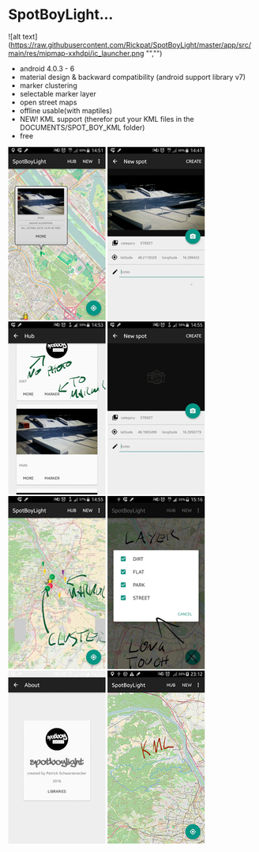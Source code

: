# SpotBoyLight...
![alt text](https://raw.githubusercontent.com/Rickpat/SpotBoyLight/master/app/src/main/res/mipmap-xxhdpi/ic_launcher.png "","")
- android 4.0.3 - 6
- material design & backward compatibility (android support library v7)
- marker clustering
- selectable marker layer
- open street maps
- offline usable(with maptiles)
- NEW! KML support (therefor put your KML files in the DOCUMENTS/SPOT_BOY_KML folder)
- free

![alt text](https://raw.githubusercontent.com/Rickpat/SpotBoyLight/master/app/src/main/res/screenshots/Screenshot_2016-03-24-14-51-33-2.jpg)
![alt text](https://raw.githubusercontent.com/Rickpat/SpotBoyLight/master/app/src/main/res/screenshots/Screenshot_2016-03-24-14-43-39-2.jpg)
![alt text](https://raw.githubusercontent.com/Rickpat/SpotBoyLight/master/app/src/main/res/screenshots/Screenshot_2016-03-24-14-54-27-2.jpg)
![alt text](https://raw.githubusercontent.com/Rickpat/SpotBoyLight/master/app/src/main/res/screenshots/Screenshot_2016-03-24-14-55-17-2.jpg)
![alt text](https://raw.githubusercontent.com/Rickpat/SpotBoyLight/master/app/src/main/res/screenshots/Screenshot_2016-03-24-14-56-32-2.jpg)
![alt text](https://raw.githubusercontent.com/Rickpat/SpotBoyLight/master/app/src/main/res/screenshots/Screenshot_2016-03-24-15-16-32-2.jpg)
![alt text](https://raw.githubusercontent.com/Rickpat/SpotBoyLight/master/app/src/main/res/screenshots/Screenshot_2016-03-24-14-52-15-2.jpg)
![alt text](https://raw.githubusercontent.com/Rickpat/SpotBoyLight/master/app/src/main/res/screenshots/Screenshot_2016-04-11-23-13-35.jpg)
